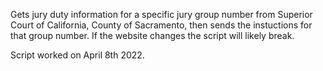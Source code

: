 Gets jury duty information for a specific jury group number from Superior Court of California, County of Sacramento, then sends the instuctions for that group number. 
If the website changes the script will likely break. 


Script worked on April 8th 2022.
